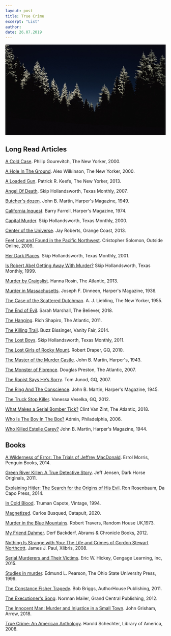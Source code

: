 ```yaml
---
layout: post
title: True Crime
excerpt: "List"
author:
date: 26.07.2019
---
```


![intro pic](/assets/images/Cold-Nature-Forest.jpg)

## Long Read Articles

[A Cold Case](https://www.newyorker.com/magazine/2000/02/14/a-cold-case). Philip Gourevitch, The New Yorker, 2000.

[A Hole In The Ground](http://reprints.longform.org/a-hole-in-the-ground). Alex Wilkinson, The New Yorker, 2000.

[A Loaded Gun](https://www.newyorker.com/magazine/2013/02/11/a-loaded-gun). Patrick R. Keefe, The New Yorker, 2013.

[Angel Of Death](https://www.texasmonthly.com/articles/angel-of-death/). Skip Hollandsworth, Texas Monthly, 2007.

[Butcher's dozen](https://harpers.org/archive/1949/11/butchers-dozen/). John B. Martin, Harper's Magazine, 1949.

[California Inquest](https://harpers.org/archive/1974/05/california-inquest/). Barry Farrell, Harper's Magazine, 1974.


[Capital Murder](https://www.texasmonthly.com/articles/capital-murder/). Skip Hollandsworth, Texas Monthly, 2000.

[Center of the Universe](http://www.orangecoast.com/features/center-of-the-universe/). Jay Roberts, Orange Coast, 2013.

[Feet Lost and Found in the Pacific Northwest](https://www.outsideonline.com/1922516/feet-lost-and-found-pacific-northwest). Cristopher Solomon, Outside Online, 2009.

[Her Dark Places](https://www.texasmonthly.com/articles/her-dark-places/). Skip Hollandsworth, Texas Monthly, 2001.

[Is Robert Abel Getting Away With Murder?](https://www.texasmonthly.com/articles/is-robert-abel-getting-away-with-murder/) Skip Hollandsworth, Texas Monthly, 1999.

[Murder by Craigslist](https://www.theatlantic.com/magazine/archive/2013/09/advertisement-for-murder/309435/). Hanna Rosin, The Atlantic, 2013.

[Murder in Massachusetts](https://harpers.org/archive/1936/03/murder-in-massachusetts/). Joseph F. Dinneen, Harper's Magazine, 1936.

[The Case of the Scattered Dutchman](https://www.newyorker.com/magazine/1955/09/24/the-case-of-the-scattered-dutchman). A. J. Liebling, The New Yorker, 1955.

[The End of Evil](https://believermag.com/the-end-of-evil/). Sarah Marshall,  The Believer, 2018.

[The Hanging](https://www.theatlantic.com/magazine/archive/2013/03/the-hanging/309210/). Rich Shapiro, The Atlantic, 2011.

[The Killing Trail](https://www.vanityfair.com/news/1995/02/texas-murder-199502). Buzz Bissinger, Vanity Fair, 2014.

[The Lost Boys](https://www.texasmonthly.com/articles/the-lost-boys/). Skip Hollandsworth, Texas Monthly, 2011.

[The Lost Girls of Rocky Mount](https://www.gq.com/story/serial-killer-girls-rocky-mount-north-carolina). Robert Draper, GQ, 2010.

[The Master of the Murder Castle](https://harpers.org/archive/1943/12/the-master-of-the-murder-castle/). John B. Martin, Harper's, 1943.

[The Monster of Florence](https://www.theatlantic.com/magazine/archive/2006/07/the-monster-of-florence/304981/). Douglas Preston, The Atlantic, 2007.

[The Rapist Says He’s Sorry](https://robersonenglish4.wikispaces.com/file/view/Junod-The+Rapist+Says+He’s+Sorry+_+Gangrey.pdf). Tom Junod, GQ, 2007.

[The Ring And The Conscience](https://harpers.org/archive/1945/09/the-ring-and-the-conscience/). John B. Martin, Harper's Magazine, 1945.

[The Truck Stop Killer](https://www.gq.com/story/truck-stop-killer-gq-november-2012). Vanessa Veselka, GQ, 2012.

[What Makes a Serial Bomber Tick?](https://www.theatlantic.com/health/archive/2018/03/what-makes-a-serial-bomber-tick/556922/) Clint Van Zint, The Atlantic, 2018.

[Who Is The Boy In The Box?](https://www.phillymag.com/articles/2006/05/15/who-is-the-boy-in-the-box-part-one/) Admin, Philadelphia, 2006.

[Who Killed Estelle Carey?](https://harpers.org/archive/1944/06/who-killed-estelle-carey-the-murder-that-lifted-the-veil-on-the-syndicate/) John B. Martin, Harper's Magazine, 1944.

## Books

[A Wilderness of Error: The Trials of Jeffrey MacDonald](https://www.goodreads.com/book/show/13503531-a-wilderness-of-error?from_search=true). Errol Morris, Penguin Books, 2014.

[Green River Killer: A True Detective Story](https://www.goodreads.com/book/show/11489682-green-river-killer?from_search=true). Jeff Jensen, Dark Horse Originals, 2011.

[Explaining Hitler: The Search for the Origins of His Evil](https://www.goodreads.com/book/show/35455696-explaining-hitler?from_search=true). Ron Rosenbaum, Da Capo Press, 2014.

[In Cold Blood](https://www.goodreads.com/book/show/168642.In_Cold_Blood?from_search=true). Truman Capote, Vintage, 1994.

[Magnetized](https://www.goodreads.com/book/show/48577217-magnetized?from_search=true&from_srp=true&qid=2BAni95Hlu&rank=1). Carlos Busqued, Catapult, 2020.

[Murder in the Blue Mountains](https://www.goodreads.com/book/show/2735469-murder-in-the-blue-mountains?from_search=true). Robert Travers, Random House UK,1973.

[My Friend Dahmer](https://www.goodreads.com/book/show/12959045-my-friend-dahmer?from_search=true).  Derf Backderf, Abrams & Chronicle Books, 2012.

[Nothing Is Strange with You: The Life and Crimes of Gordon Stewart Northcott](https://www.goodreads.com/book/show/5074774-nothing-is-strange-with-you?from_search=true). James J. Paul, Xlibris, 2008.

[Serial Murderers and Their Victims](https://www.goodreads.com/book/show/273456.Serial_Murderers_and_Their_Victims?from_search=true). Eric W. Hickey, Cengage Learning, Inc, 2015.

[Studies in murder](https://www.goodreads.com/book/show/1943435.Studies_in_murder?from_search=true). Edmund L. Pearson, The Ohio State University Press, 1999.

[The Constance Fisher Tragedy](https://www.goodreads.com/book/show/12955741-the-constance-fisher-tragedy?from_search=true). Bob Briggs, AuthorHouse Publishing, 2011.

[The Executioner's Song](https://www.goodreads.com/book/show/12468.The_Executioner_s_Song). Norman Mailer, Grand Central Publishing, 2012.

[The Innocent Man: Murder and Injustice in a Small Town](https://www.goodreads.com/book/show/5345.The_Innocent_Man?from_search=true). John Grisham, Arrow, 2018.

[True Crime: An American Anthology](https://www.goodreads.com/book/show/3590446-true-crime?from_search=true). Harold Schechter, Library of America, 2008.
